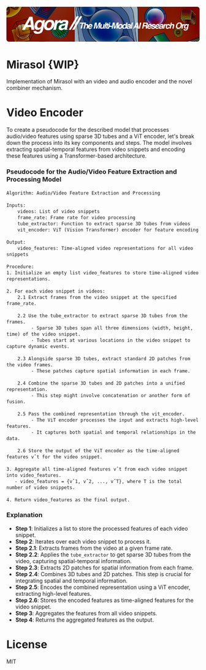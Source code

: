 [![Multi-Modality](agorabanner.png)](https://discord.gg/qUtxnK2NMf)

# Mirasol {WIP}
Implementation of Mirasol with an video and audio encoder and the novel combiner mechanism.

# Video Encoder
To create a pseudocode for the described model that processes audio/video features using sparse 3D tubes and a ViT encoder, let's break down the process into its key components and steps. The model involves extracting spatial-temporal features from video snippets and encoding these features using a Transformer-based architecture.

### Pseudocode for the Audio/Video Feature Extraction and Processing Model

```plaintext
Algorithm: Audio/Video Feature Extraction and Processing

Inputs:
    videos: List of video snippets
    frame_rate: Frame rate for video processing
    tube_extractor: Function to extract sparse 3D tubes from videos
    vit_encoder: ViT (Vision Transformer) encoder for feature encoding

Output:
    video_features: Time-aligned video representations for all video snippets

Procedure:
1. Initialize an empty list video_features to store time-aligned video representations.

2. For each video snippet in videos:
    2.1 Extract frames from the video snippet at the specified frame_rate.
    
    2.2 Use the tube_extractor to extract sparse 3D tubes from the frames.
         - Sparse 3D tubes span all three dimensions (width, height, time) of the video snippet.
         - Tubes start at various locations in the video snippet to capture dynamic events.

    2.3 Alongside sparse 3D tubes, extract standard 2D patches from the video frames.
         - These patches capture spatial information in each frame.

    2.4 Combine the sparse 3D tubes and 2D patches into a unified representation.
         - This step might involve concatenation or another form of fusion.

    2.5 Pass the combined representation through the vit_encoder.
         - The ViT encoder processes the input and extracts high-level features.
         - It captures both spatial and temporal relationships in the data.

    2.6 Store the output of the ViT encoder as the time-aligned features vˆt for the video snippet.

3. Aggregate all time-aligned features vˆt from each video snippet into video_features.
   - video_features = {vˆ1, vˆ2, ..., vˆT}, where T is the total number of video snippets.

4. Return video_features as the final output.
```

### Explanation

- **Step 1**: Initializes a list to store the processed features of each video snippet.
- **Step 2**: Iterates over each video snippet to process it.
- **Step 2.1**: Extracts frames from the video at a given frame rate.
- **Step 2.2**: Applies the `tube_extractor` to get sparse 3D tubes from the video, capturing spatial-temporal information.
- **Step 2.3**: Extracts 2D patches for spatial information from each frame.
- **Step 2.4**: Combines 3D tubes and 2D patches. This step is crucial for integrating spatial and temporal information.
- **Step 2.5**: Encodes the combined representation using a ViT encoder, extracting high-level features.
- **Step 2.6**: Stores the encoded features as time-aligned features for the video snippet.
- **Step 3**: Aggregates the features from all video snippets.
- **Step 4**: Returns the aggregated features as the output.


# License
MIT



